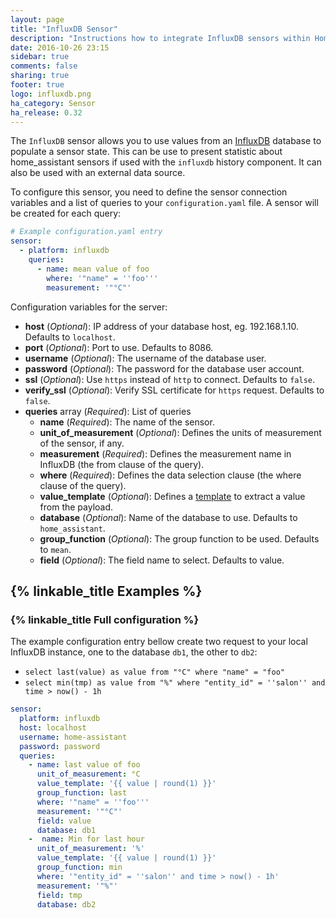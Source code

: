```yaml
---
layout: page
title: "InfluxDB Sensor"
description: "Instructions how to integrate InfluxDB sensors within Home Assistant."
date: 2016-10-26 23:15
sidebar: true
comments: false
sharing: true
footer: true
logo: influxdb.png
ha_category: Sensor
ha_release: 0.32
---
```


The `InfluxDB` sensor allows you to use values from an [InfluxDB](https://influxdb.com/) database to populate a sensor state. This can be use to present statistic about home_assistant sensors if used with the `influxdb` history component. It can also be used with an external data source.

To configure this sensor, you need to define the sensor connection variables and a list of queries to  your `configuration.yaml` file. A sensor will be created for each query:

```yaml
# Example configuration.yaml entry
sensor:
  - platform: influxdb
    queries:
      - name: mean value of foo
        where: '"name" = ''foo'''
        measurement: '"°C"'
```


Configuration variables for the server:

- **host** (*Optional*): IP address of your database host, eg. 192.168.1.10. Defaults to `localhost`.
- **port** (*Optional*): Port to use. Defaults to 8086.
- **username** (*Optional*): The username of the database user.
- **password** (*Optional*): The password for the database user account.
- **ssl** (*Optional*): Use `https` instead of `http` to connect. Defaults to `false`.
- **verify_ssl** (*Optional*): Verify SSL certificate for `https` request. Defaults to `false`.
- **queries** array (*Required*): List of queries
  - **name** (*Required*): The name of the sensor.
  - **unit_of_measurement** (*Optional*): Defines the units of measurement of the sensor, if any.
  - **measurement** (*Required*):  Defines the measurement name in InfluxDB (the from clause of the query).
  - **where** (*Required*): Defines the data selection clause (the where clause of the query).
  - **value_template** (*Optional*): Defines a [template](/topics/templating/) to extract a value from the payload.
  - **database** (*Optional*): Name of the database to use. Defaults to `home_assistant`.
  - **group_function** (*Optional*): The group function to be used. Defaults to `mean`.
  - **field** (*Optional*): The field name to select. Defaults to value.

## {% linkable_title Examples %}

### {% linkable_title Full configuration %}

The example configuration entry bellow create two request to your local InfluxDB instance, one to the database `db1`, the other to `db2`:

- `select last(value) as value from "°C" where "name" = "foo"`
- `select min(tmp) as value from "%" where "entity_id" = ''salon'' and time > now() - 1h`

```yaml
sensor:
  platform: influxdb
  host: localhost
  username: home-assistant
  password: password
  queries:
    - name: last value of foo
      unit_of_measurement: °C
      value_template: '{{ value | round(1) }}'
      group_function: last
      where: '"name" = ''foo'''
      measurement: '"°C"'
      field: value
      database: db1
    -  name: Min for last hour
      unit_of_measurement: '%'
      value_template: '{{ value | round(1) }}'
      group_function: min
      where: '"entity_id" = ''salon'' and time > now() - 1h'
      measurement: '"%"'
      field: tmp
      database: db2
```

